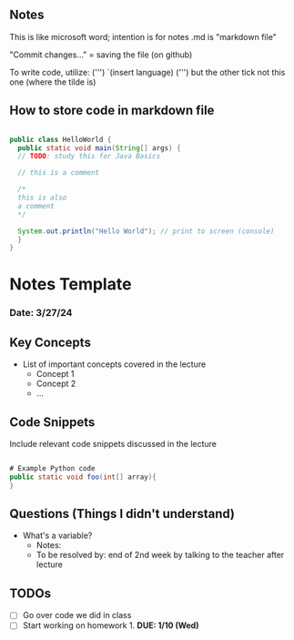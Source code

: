 
## Notes

This is like microsoft word; intention is for notes
.md is "markdown file"

"Commit changes..." = saving the file (on github)

To write code, utilize: (''') `(insert language) (''') but the other tick not this one (where the tilde is)

## How to store code in markdown file
```java

public class HelloWorld {
  public static void main(String[] args) {
  // TODO: study this for Java Basics

  // this is a comment

  /*
  this is also
  a comment
  */

  System.out.println("Hello World"); // print to screen (console)
  }
}

```

# Notes Template
### Date: 3/27/24
## Key Concepts

* List of important concepts covered in the lecture
     * Concept 1
     * Concept 2
     * ...

## Code Snippets
Include relevant code snippets discussed in the lecture
```java

# Example Python code
public static void foo(int[] array){
}

```

## Questions (Things I didn't understand)
* What's a variable?
     * Notes:
     * To be resolved by: end of 2nd week by talking to the teacher after lecture

## TODOs
- [ ] Go over code we did in class
- [ ] Start working on homework 1. **DUE: 1/10 (Wed)**
